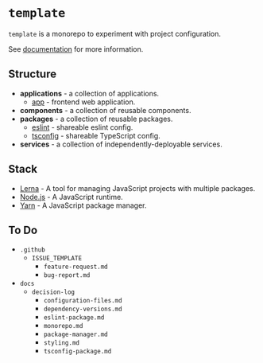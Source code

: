 # `template`

`template` is a monorepo to experiment with project configuration.

See [documentation](docs/index.md) for more information.

## Structure

- **applications** - a collection of applications.
  - [app](applications/app/README.md) - frontend web application.
- **components** - a collection of reusable components.
- **packages** - a collection of reusable packages.
  - [eslint](packages/eslint/README.md) - shareable eslint config.
  - [tsconfig](packages/tsconfig/README.md) - shareable TypeScript config.
- **services** - a collection of independently-deployable services.

## Stack

- [Lerna](https://lerna.js.org/) - A tool for managing JavaScript projects with multiple packages.
- [Node.js](https://nodejs.org/) - A JavaScript runtime.
- [Yarn](https://yarnpkg.com/) - A JavaScript package manager.

## To Do

- `.github`
  - `ISSUE_TEMPLATE`
    - `feature-request.md`
    - `bug-report.md`
- `docs`
  - `decision-log`
    - `configuration-files.md`
    - `dependency-versions.md`
    - `eslint-package.md`
    - `monorepo.md`
    - `package-manager.md`
    - `styling.md`
    - `tsconfig-package.md`
